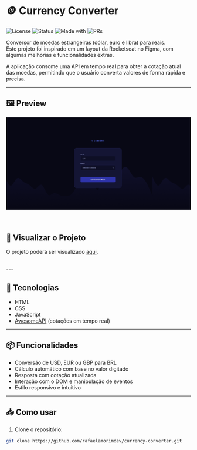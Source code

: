 <!-- <p align="center">  
   <img src="img/logo.svg" alt="Logotipo"/> 
</p>

<div align="center">

![Projeto](https://img.shields.io/badge/rafaelamorimdev-convert-purple)
![MBA](https://img.shields.io/badge/MBA-full--stack-8234e9)
![licence mit](https://img.shields.io/badge/license-MIT-green)

</div>

## 📖 Sobre

Conversor de moedas estrangeiras (USD/LIB/GBP) para Reais. Encontrei esse projeto da Rocketseat no Figma e inseri algumas funcionalidades.
Consumo de API obtendo o real valor monetário da moeda no dia.
O projeto foi desenvolvido com HTML, CSS e JavaScript.
Funcionalidades interativas que realizam a conversão de valores entre diferentes moedas, com manipulação de DOM e tratamento de eventos.

<p align="center">  
   <img src="files/banner.png" alt="Banner do projeto"/> 
</p>

<br/>

## 🎨 Protótipo

Protótipo do projeto foi desenvolvido no Figma e pode ser acessado [aqui](files/prototype.fig) (by [Rocketseat](https://github.com/rocketseat) ❤️).

<br/>

## 🚀 Visualizar o Projeto

O projeto poderá ser visualizado [aqui](currency-converter-jvbtm1sei-rafaelamorimdevs-projects.vercel.app).

<br/>

## 📝 Licença
Esse projeto está sob a licença MIT. Veja o arquivo [LICENSE](LICENSE) para mais detalhes. -->

# 🪙 Currency Converter

![License](https://img.shields.io/badge/license-MIT-green)
![Status](https://img.shields.io/badge/status-finished-brightgreen)
![Made with](https://img.shields.io/badge/Made%20with-JavaScript-yellow)
![PRs](https://img.shields.io/badge/PRs-welcome-blue)

Conversor de moedas estrangeiras (dólar, euro e libra) para reais.  
Este projeto foi inspirado em um layout da Rocketseat no Figma, com algumas melhorias e funcionalidades extras.

A aplicação consome uma API em tempo real para obter a cotação atual das moedas, permitindo que o usuário converta valores de forma rápida e precisa.

---

## 🖼 Preview

![preview do app](./files/preview.png)

<br/>


## 🚀 Visualizar o Projeto

O projeto poderá ser visualizado [aqui](currency-converter-jvbtm1sei-rafaelamorimdevs-projects.vercel.app).

<br/>
---

## 🚀 Tecnologias

- HTML
- CSS
- JavaScript
- [AwesomeAPI](https://docs.awesomeapi.com.br/api-de-moedas) (cotações em tempo real)

---

## 📦 Funcionalidades

- Conversão de USD, EUR ou GBP para BRL
- Cálculo automático com base no valor digitado
- Resposta com cotação atualizada
- Interação com o DOM e manipulação de eventos
- Estilo responsivo e intuitivo

---

## 📥 Como usar

1. Clone o repositório:
```bash
git clone https://github.com/rafaelamorimdev/currency-converter.git